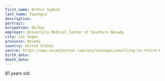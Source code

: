 ```yaml
---
first_name: Arthur Sydeco
last_name: Tayengco
description: 
portrait: 
occupation: Ob/Gyn
employer: University Medical Center of Southern Nevada
city: Las Vegas
province: Nevada
country: United States
source: https://www.asianjournal.com/usa/lasvegas/unwilling-to-retire-81-year-old-filipino-doctor-in-las-vegas-practiced-until-he-died-from-covid-19/
birth_date: 
death_date: 
---
```


81 years old.